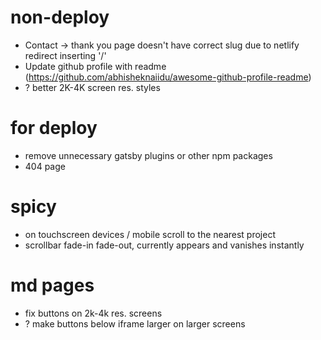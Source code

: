 # non-deploy

- Contact -> thank you page doesn't have correct slug due to netlify redirect inserting '/'
- Update github profile with readme (https://github.com/abhisheknaiidu/awesome-github-profile-readme)
- ? better 2K-4K screen res. styles

# for deploy

- remove unnecessary gatsby plugins or other npm packages
- 404 page

# spicy

- on touchscreen devices / mobile scroll to the nearest project
- scrollbar fade-in fade-out, currently appears and vanishes instantly

# md pages

- fix buttons on 2k-4k res. screens
- ? make buttons below iframe larger on larger screens
